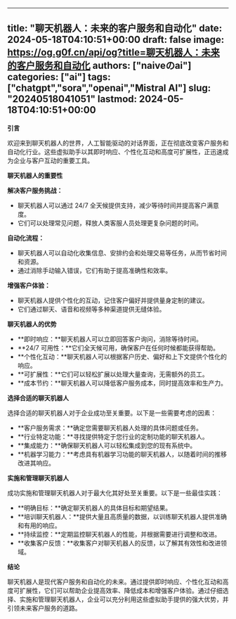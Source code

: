 
---
title: "聊天机器人：未来的客户服务和自动化"
date: 2024-05-18T04:10:51+00:00
draft: false
image: https://og.g0f.cn/api/og?title=聊天机器人：未来的客户服务和自动化
authors: ["naiveのai"]
categories: ["ai"]
tags: ["chatgpt","sora","openai","Mistral AI"]
slug: "20240518041051"
lastmod: 2024-05-18T04:10:51+00:00
---
**引言**

欢迎来到聊天机器人的世界，人工智能驱动的对话界面，正在彻底改变客户服务和自动化行业。这些虚拟助手以其即时响应、个性化互动和高度可扩展性，正迅速成为企业与客户互动的重要工具。

**聊天机器人的重要性**

**解决客户服务挑战：**
* 聊天机器人可以通过 24/7 全天候提供支持，减少等待时间并提高客户满意度。
* 它们可以处理常见问题，释放人类客服人员处理更复杂问题的时间。

**自动化流程：**
* 聊天机器人可以自动化收集信息、安排约会和处理交易等任务，从而节省时间和资源。
* 通过消除手动输入错误，它们有助于提高准确性和效率。

**增强客户体验：**
* 聊天机器人提供个性化的互动，记住客户偏好并提供量身定制的建议。
* 它们通过聊天、语音和视频等多种渠道提供无缝体验。

**聊天机器人的优势**

* **即时响应：**聊天机器人可以立即回答客户询问，消除等待时间。
* **24/7 可用性：**它们全天候可用，确保客户在任何时候都能获得帮助。
* **个性化互动：**聊天机器人可以根据客户历史、偏好和上下文提供个性化的响应。
* **可扩展性：**它们可以轻松扩展以处理大量查询，无需额外的员工。
* **成本节约：**聊天机器人可以降低客户服务成本，同时提高效率和生产力。

**选择合适的聊天机器人**

选择合适的聊天机器人对于企业成功至关重要。以下是一些需要考虑的因素：

* **客户服务需求：**确定您需要聊天机器人处理的具体问题或任务。
* **行业特定功能：**寻找提供特定于您行业的定制功能的聊天机器人。
* **集成能力：**确保聊天机器人可以轻松集成到您的现有系统中。
* **机器学习能力：**考虑具有机器学习功能的聊天机器人，以随着时间的推移改进其响应。

**实施和管理聊天机器人**

成功实施和管理聊天机器人对于最大化其好处至关重要。以下是一些最佳实践：

* **明确目标：**确定聊天机器人的具体目标和期望结果。
* **培训聊天机器人：**提供大量且高质量的数据，以训练聊天机器人提供准确和有用的响应。
* **持续监控：**定期监控聊天机器人的性能，并根据需要进行调整和改进。
* **收集客户反馈：**收集客户对聊天机器人的反馈，以了解其有效性和改进领域。

**结论**

聊天机器人是现代客户服务和自动化的未来。通过提供即时响应、个性化互动和高度可扩展性，它们可以帮助企业提高效率、降低成本和增强客户体验。通过仔细选择、实施和管理聊天机器人，企业可以充分利用这些虚拟助手提供的强大优势，并引领未来客户服务的道路。